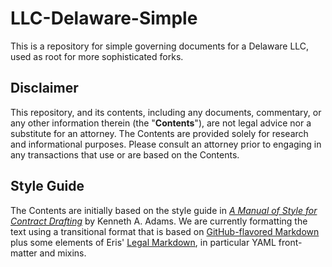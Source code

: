 # LLC-Delaware-Simple
This is a repository for simple governing documents for a Delaware LLC, used as root for more sophisticated forks.

## Disclaimer
This repository, and its contents, including any documents, commentary, or any other information therein (the "**Contents**"), are not legal advice nor a substitute for an attorney. The Contents are provided solely for research and informational purposes. Please consult an attorney prior to engaging in any transactions that use or are based on the Contents.

## Style Guide
The Contents are initially based on the style guide in _[A Manual of Style for Contract Drafting](http://www.adamsdrafting.com/writing/mscd/)_ by Kenneth A. Adams. We are currently formatting the text using a transitional format that is based on [GitHub-flavored Markdown](https://help.github.com/articles/github-flavored-markdown/) plus some elements of Eris' [Legal Markdown](https://docs.erisindustries.com/tutorials/erislegal/), in particular YAML front-matter and mixins.

